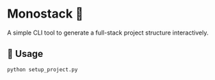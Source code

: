 # Monostack 🚀

A simple CLI tool to generate a full-stack project structure interactively.

## 📌 Usage

```
python setup_project.py
```